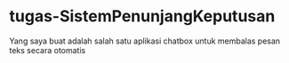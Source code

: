 # tugas-SistemPenunjangKeputusan
Yang saya buat adalah salah satu aplikasi chatbox untuk membalas pesan teks secara otomatis
